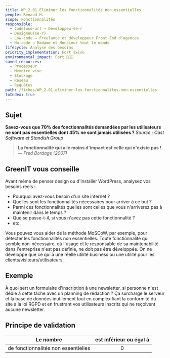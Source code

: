 ```yaml
---
title: WP_2.01_Éliminer les fonctionnalités non essentielles
people: Renaud H.
scope: Fonctionnalités
responsible:
  - Code(use·ur) → Développeu·se·r
  - Designeu(se·r)
  - Low-code → Freelance et développeur Front-End d'agences
  - No-code → Madame et Monsieur tout le monde
lifecycle: Analyse des besoins
priority_implementation: Fort 👍👍👍
environmental_impact: Fort 🌱🌱🌱
saved_resources:
  - Processeur
  - Mémoire vive
  - Stockage
  - Réseau
  - Requêtes
path: /fiches/WP_2.01-eliminer-les-fonctionnalites-non-essentielles
toIndex: true
---
```


## Sujet

**Savez-vous que 70% des fonctionnalités demandées par les utilisateurs ne sont pas essentielles dont 45% ne sont jamais utilisées ?**
_Source : Cast Software et Standish Group_

> **La fonctionnalité qui a le moins d'impact est celle qui n'existe pas !**  
> _— Fred Bordage (2007)_

## GreenIT vous conseille

Avant même de penser design ou d'installer WordPress, analysez vos besoins réels :

- Pourquoi avez-vous besoin d'un site internet ?
- Quelles sont les fonctionnalités nécessaires pour arriver à ce but ?
- Parmi ces fonctionnalités quelles sont celles que vous n'arriverez pas à maintenir dans le temps ?
- Que se passe-t-il, si vous n'avez pas cette fonctionnalité ?
- etc.

Vous pouvez vous aider de la méthode MoSCoW, par exemple, pour détecter les fonctionnalités non essentielles. Toute fonctionnalité qui semble non-nécessaire, où l'usage et le responsable de sa maintenabilité dans l'entreprise n'est pas définie, ne doit pas être développée. On ne développe que ce qui à une réelle utilité business ou une utilité pour les clients/visiteurs/utilisateurs.

## Exemple

À quoi sert un formulaire d'inscription à une newsletter, si personne n'est dédié à cette tâche avec un planning de rédaction ? Ça surcharge le serveur et la base de données inutilement tout en complexifiant la conformité du site à la loi RGPD et en frustrant vos utilisateurs inscrits qui ne reçoivent aucune newsletter.

## Principe de validation

| Le nombre                           | est inférieur ou égal à |
| ----------------------------------- | :---------------------: |
| de fonctionnalités non essentielles |            0            |
